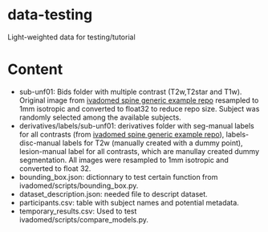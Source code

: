 # data-testing
Light-weighted data for testing/tutorial

# Content
* sub-unf01: Bids folder with multiple contrast (T2w,T2star and T1w). Original image from [ivadomed spine generic example repo](https://github.com/ivadomed/data_example_spinegeneric/releases/tag/r20200907) resampled to 1mm isotropic and converted to float32 to reduce repo size. Subject was randomly selected among the available subjects.
* derivatives/labels/sub-unf01: derivatives folder with seg-manual labels for all contrasts (from [ivadomed spine generic example repo](https://github.com/ivadomed/data_example_spinegeneric/releases/tag/r20200907)), labels-disc-manual labels for T2w (manually created with a dummy point), lesion-manual label for all contrasts, which are manullay created dummy segmentation. All images were resampled to 1mm isotropic and converted to float 32.
* bounding\_box.json: dictionnary to test certain function from  ivadomed/scripts/bounding\_box.py.
* dataset\_description.json: needed file to descript dataset.
* participants.csv: table with subject names and potential metadata. 
* temporary\_results.csv: Used to test ivadomed/scripts/compare\_models.py. 

